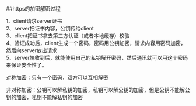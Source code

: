 ##https的加密解密过程

1、client请求server证书  
2、server把证书内容，公钥传给client  
3、client把证书拿去第三方认证（或者本地缓存）校验  
4、验证成功后，client生成一个密码，密码用公钥加密，请求内容用密码加密，然后向server放出请求  
5、server端收到后，就能使用自己的私钥解开密码，然后通讯就可以用这个密码来保证安全性了。

对称加密：只有一个密码，双方可以互相解密

非对称加密：公钥可以解私钥的加密，私钥可以解公钥的加密，但是公钥不能解公钥的加密，私钥不能解私钥的加密